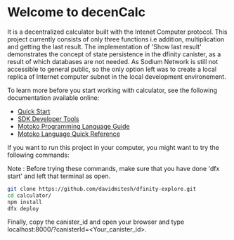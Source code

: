 # Welcome to decenCalc

It is a decentralized calculator built with the Intenet Computer protocol. This project 
currently consists of only three functions i.e addition, multiplication and getting the last result. The implementation of 'Show last result' demonstrates the concept of state persistence in the dfinity canister, as a
result of which databases are not needed. As Sodium Network is still not accessible to general public, so the only option left was to create a local replica of Internet computer subnet in the local development environement.

To learn more before you start working with calculator, see the following documentation available online:

- [Quick Start](https://sdk.dfinity.org/docs/quickstart/quickstart-intro.html)
- [SDK Developer Tools](https://sdk.dfinity.org/docs/developers-guide/sdk-guide.html)
- [Motoko Programming Language Guide](https://sdk.dfinity.org/docs/language-guide/motoko.html)
- [Motoko Language Quick Reference](https://sdk.dfinity.org/docs/language-guide/language-manual.html)



If you want to run this project in your computer, you might want to try the following commands:

Note : Before trying these commands, make sure that you have done 'dfx start' and left that terminal as open.

```bash
git clone https://github.com/davidmitesh/dfinity-explore.git
cd calculator/
npm install 
dfx deploy
```

Finally, copy the canister_id and open your browser and type localhost:8000/?canisterId=<Your_canister_id>.



